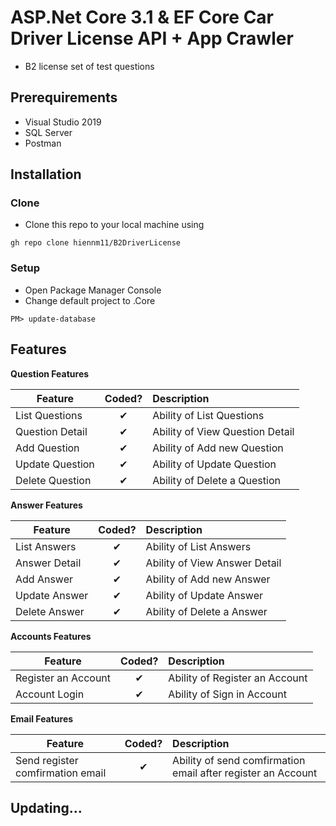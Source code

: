 # ASP.Net Core 3.1 & EF Core Car Driver License API + App Crawler
* B2 license set of test questions

## Prerequirements

* Visual Studio 2019
* SQL Server
* Postman

## Installation
### Clone

- Clone this repo to your local machine using
```
gh repo clone hiennm11/B2DriverLicense
```
### Setup
- Open Package Manager Console 
- Change default project to .Core

```shell
PM> update-database

```

## Features
<b>Question Features</b>

| Feature  |  Coded?       | Description  |
|----------|:-------------:|:-------------|
| List Questions | &#10004; | Ability of List Questions |
| Question Detail | &#10004; | Ability of View Question Detail |
| Add Question | &#10004; | Ability of Add new Question |
| Update Question | &#10004; | Ability of Update Question |
| Delete Question | &#10004; | Ability of Delete a Question |

<b>Answer Features</b>

| Feature  |  Coded?       | Description  |
|----------|:-------------:|:-------------|
| List Answers | &#10004; | Ability of List Answers |
| Answer Detail | &#10004; | Ability of View Answer Detail |
| Add Answer | &#10004; | Ability of Add new Answer |
| Update Answer | &#10004; | Ability of Update Answer |
| Delete Answer | &#10004; | Ability of Delete a Answer |

<b>Accounts Features</b>

| Feature  |  Coded?       | Description  |
|----------|:-------------:|:-------------|
| Register an Account | &#10004; | Ability of Register an Account |
| Account Login | &#10004; | Ability of Sign in Account |

<b>Email Features</b>

| Feature  |  Coded?       | Description  |
|----------|:-------------:|:-------------|
| Send register comfirmation email | &#10004; | Ability of send comfirmation email after register an Account |

## Updating...
